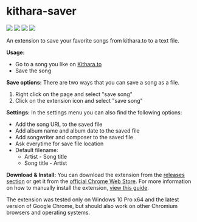 # kithara-saver
![](https://img.shields.io/badge/version-1.0.3-blue) ![](https://img.shields.io/github/issues/giannisftaras/kithara-saver) ![](https://img.shields.io/github/stars/giannisftaras/kithara-saver) ![](https://img.shields.io/badge/licence-MIT-lightgrey)

An extension to save your favorite songs from kithara.to to a text file.

**Usage:**
- Go to a song you like on [Kithara.to](https://kithara.to "Kithara.to")
- Save the song

**Save options:**
There are two ways that you can save a song as a file.
1. Right click on the page and select "save song"
2. Click on the extension icon and select "save song"

**Settings:**
In the settings menu you can also find the following options:
- Add the song URL to the saved file
- Add album name and album date to the saved file
- Add songwriter and composer to the saved file
- Ask everytime for save file location
- Default filename:
	- Artist - Song title
	- Song title - Artist

**Download & Install:**
You can download the extension from the [releases section](https://github.com/giannisftaras/kithara-saver/releases "releases section") or get it from the [official Chrome Web Store](https://chrome.google.com/webstore/detail/kithara-%CE%B1%CF%80%CE%BF%CE%B8%CE%AE%CE%BA%CE%B5%CF%85%CF%83%CE%B7-%CF%84%CF%81%CE%B1%CE%B3%CE%BF%CF%85/ppiokpkojmjoclffflgjgadlkfpjhidg "official Chrome Web Store"). For more information on how to manually install the extension, [view this guide](https://dev.to/ben/how-to-install-chrome-extensions-manually-from-github-1612 "view this guide").

The extension was tested only on Windows 10 Pro x64 and the latest version of Google Chrome, but should also work on other Chromium browsers and operating systems.
